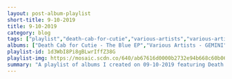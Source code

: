 ```yaml
---
layout: post-album-playlist
short-title: 9-10-2019
title: 9-10-2019
category: blog
tags: ["playlist","death-cab-for-cutie","various-artists","various-artists","silversun-pickups","korn","various-artists","cursive"]
albums: ["Death Cab for Cutie - The Blue EP","Various Artists - GEMINI","Various Artists - The Big Day","Silversun Pickups - Widow's Weeds","Korn - The Nothing","Various Artists - Social Cues","Cursive - Vitriola"]
playlist-id: 1d3WbI8Pi8gBLwrIffZ38G
playlist-img: https://mosaic.scdn.co/640/ab67616d0000b2732e94b668c60b06deb1c3a05cab67616d0000b2733003dbec79483513cf15f025ab67616d0000b273708c7bc56c864e041ac9a044ab67616d0000b273a2a8b029b103df0e90724ad5
summary: "A playlist of albums I created on 09-10-2019 featuring Death Cab for Cutie, Various Artists, Various Artists, Silversun Pickups, Korn, Various Artists, and Cursive."
---
```

